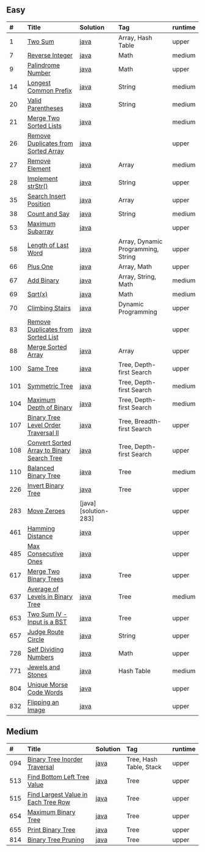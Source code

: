 ## Easy

| #    | Title                                    | Solution             | Tag              | runtime |
| :--- | :--------------------------------------- | :------------------- | :--------------- | :------ |
| 1    | [Two Sum][001]                           | [java][solution-001] | Array, Hash Table | upper  |
| 7    | [Reverse Integer][007]                   | [java][solution-007] | Math             | medium |
| 9    | [Palindrome Number][009]                 | [java][solution-009] | Math             | upper  |
| 14   | [Longest Common Prefix][014]             | [java][solution-014] | String           | medium |
| 20   | [Valid Parentheses][020]                 | [java][solution-020] | String           | medium |
| 21   | [Merge Two Sorted Lists][021]            | [java][solution-021] |                  | medium |
| 26   | [Remove Duplicates from Sorted Array][026] | [java][solution-026] |                | upper  |
| 27   | [Remove Element][027]                    | [java][solution-027] | Array            | medium |
| 28   | [Implement strStr()][028]                | [java][solution-028] | String           | upper  |
| 35   | [Search Insert Position][035]            | [java][solution-035] | Array            | upper  |
| 38   | [Count and Say][038]                     | [java][solution-038] | String           | medium |
| 53   | [Maximum Subarray][053]                  | [java][solution-053] |                  | upper  |
| 58   | [Length of Last Word][058]               | [java][solution-058] | Array, Dynamic Programming, String | upper  |
| 66   | [Plus One][066]                          | [java][solution-066] | Array, Math      | upper  |
| 67   | [Add Binary][067]                        | [java][solution-067] | Array, String, Math | medium |
| 69   | [Sqrt(x)][069]                           | [java][solution-069] | Math             | medium |
| 70   | [Climbing Stairs][070]                   | [java][solution-070] | Dynamic Programming | upper  |
| 83   | [Remove Duplicates from Sorted List][083] | [java][solution-083] |                 | upper  |
| 88   | [Merge Sorted Array][088]                | [java][solution-088] | Array            | upper  |
| 100  | [Same Tree][100]                         | [java][solution-100] | Tree, Depth-first Search | upper  |
| 101  | [Symmetric Tree][101]                    | [java][solution-101] | Tree, Depth-first Search | medium |
| 104  | [Maximum Depth of Binary][104]           | [java][solution-104] | Tree, Depth-first Search | medium |
| 107  | [Binary Tree Level Order Traversal II][107] | [java][solution-107] | Tree, Breadth-first Search | upper  |
| 108  | [Convert Sorted Array to Binary Search Tree][108] | [java][solution-108] | Tree, Depth-first Search  | upper  |
| 110  | [Balanced Binary Tree][110]              | [java][solution-110] | Tree             | medium |
| 226  | [Invert Binary Tree][226]                | [java][solution-226] | Tree             | upper  |
| 283  | [Move Zeroes][283]                       | [java][solution-283] |                  | upper  |
| 461  | [Hamming Distance][461]                  | [java][solution-461] |                  | upper  |
| 485  | [Max Consecutive Ones][485]              | [java][solution-485] |                  | upper  |
| 617  | [Merge Two Binary Trees][617]            | [java][solution-617] | Tree             | upper  |
| 637  | [Average of Levels in Binary Tree][637]  | [java][solution-637] | Tree             | medium |
| 653  | [Two Sum IV - Input is a BST][653]       | [java][solution-653] | Tree             | upper  |
| 657  | [Judge Route Circle][657]                | [java][solution-657] | String           | upper  |
| 728  | [Self Dividing Numbers][728]             | [java][solution-728] | Math             | upper  |
| 771  | [Jewels and Stones][771]                 | [java][solution-771] | Hash Table       | medium |
| 804  | [Unique Morse Code Words][804]           | [java][solution-804] |                  | upper  |
| 832  | [Flipping an Image][832]                 | [java][solution-832] |                  | upper  |

[001]: https://leetcode.com/problems/two-sum
[007]: https://leetcode.com/problems/reverse-integer
[009]: https://leetcode.com/problems/palindrome-number
[014]: https://leetcode.com/problems/longest-common-prefix
[020]: https://leetcode.com/problems/valid-parentheses
[021]: https://leetcode.com/problems/merge-two-sorted-lists
[026]: https://leetcode.com/problems/remove-duplicates-from-sorted-array
[027]: https://leetcode.com/problems/remove-element
[028]: https://leetcode.com/problems/implement-strstr
[035]: https://leetcode.com/problems/search-insert-position
[038]: https://leetcode.com/problems/count-and-say
[053]: https://leetcode.com/problems/maximum-subarray
[058]: https://leetcode.com/problems/length-of-last-word
[066]: https://leetcode.com/problems/plus-one
[067]: https://leetcode.com/problems/add-binary
[069]: https://leetcode.com/problems/sqrtx
[070]: https://leetcode.com/problems/climbing-stairs
[083]: https://leetcode.com/problems/remove-duplicates-from-sorted-list
[088]: https://leetcode.com/problems/merge-sorted-array
[100]: https://leetcode.com/problems/same-    
[101]: https://leetcode.com/problems/symmetric-tree    
[104]: https://leetcode.com/problems/maximum-depth-of-binary-tree  
[107]: https://leetcode.com/problems/binary-tree-level-order-traversal-ii 
[108]: https://leetcode.com/problems/convert-sorted-array-to-binary-search-tree   
[110]: https://leetcode.com/problems/balanced-binary-tree  
[226]: https://leetcode.com/problems/invert-binary-tree
[283]: https://leetcode.com/problems/move-zeroes
[461]: https://leetcode.com/problems/hamming-distance
[485]: https://leetcode.com/problems/max-consecutive-ones
[617]: https://leetcode.com/problems/judge-route-circle
[637]: https://leetcode.com/problems/average-of-levels-in-binary-tree
[653]: https://leetcode.com/problems/two-sum-iv-input-is-a-bst
[657]: https://leetcode.com/problems/judge-route-circle
[728]: https://leetcode.com/problems/self-dividing-numbers
[771]: https://leetcode.com/problems/jewels-and-stones
[804]: https://leetcode.com/problems/unique-morse-code-words
[832]: https://leetcode.com/problems/flipping-an-image

[solution-001]: https://github.com/gcyml/leetcode-record-java/blob/master/solution/easy/001/solution.java
[solution-007]: https://github.com/gcyml/leetcode-record-java/blob/master/solution/easy/007/solution.java
[solution-009]: https://github.com/gcyml/leetcode-record-java/blob/master/solution/easy/009/solution.java
[solution-014]: https://github.com/gcyml/leetcode-record-java/blob/master/solution/easy/014/solution.java
[solution-020]: https://github.com/gcyml/leetcode-record-java/blob/master/solution/easy/020/solution.java
[solution-021]: https://github.com/gcyml/leetcode-record-java/blob/master/solution/easy/021/solution.java
[solution-026]: https://github.com/gcyml/leetcode-record-java/blob/master/solution/easy/026/solution.java
[solution-027]: https://github.com/gcyml/leetcode-record-java/blob/master/solution/easy/027/solution.java
[solution-028]: https://github.com/gcyml/leetcode-record-java/blob/master/solution/easy/028/solution.java
[solution-035]: https://github.com/gcyml/leetcode-record-java/blob/master/solution/easy/035/solution.java
[solution-038]: https://github.com/gcyml/leetcode-record-java/blob/master/solution/easy/038/solution.java
[solution-053]: https://github.com/gcyml/leetcode-record-java/blob/master/solution/easy/053/solution.java
[solution-058]: https://github.com/gcyml/leetcode-record-java/blob/master/solution/easy/058/solution.java
[solution-066]: https://github.com/gcyml/leetcode-record-java/blob/master/solution/easy/066/solution.java
[solution-067]: https://github.com/gcyml/leetcode-record-java/blob/master/solution/easy/067/solution.java
[solution-069]: https://github.com/gcyml/leetcode-record-java/blob/master/solution/easy/069/solution.java
[solution-070]: https://github.com/gcyml/leetcode-record-java/blob/master/solution/easy/070/solution.java
[solution-083]: https://github.com/gcyml/leetcode-record-java/blob/master/solution/easy/083/solution.java
[solution-088]: https://github.com/gcyml/leetcode-record-java/blob/master/solution/easy/088/solution.java
[solution-100]: https://github.com/gcyml/leetcode-record-java/blob/master/solution/easy/100/solution.java
[solution-101]: https://github.com/gcyml/leetcode-record-java/blob/master/solution/easy/101/solution.java
[solution-104]: https://github.com/gcyml/leetcode-record-java/blob/master/solution/easy/104/solution.java
[solution-107]: https://github.com/gcyml/leetcode-record-java/blob/master/solution/easy/107/solution.java
[solution-108]: https://github.com/gcyml/leetcode-record-java/blob/master/solution/easy/108/solution.java
[solution-110]: https://github.com/gcyml/leetcode-record-java/blob/master/solution/easy/110/solution.java
[solution-226]: https://github.com/gcyml/leetcode-record-java/blob/master/solution/easy/226/solution.java
[solution-461]: https://github.com/gcyml/leetcode-record-java/blob/master/solution/easy/461/solution.java
[solution-485]: https://github.com/gcyml/leetcode-record-java/blob/master/solution/easy/485/solution.java
[solution-617]: https://github.com/gcyml/leetcode-record-java/blob/master/solution/easy/617/solution.java
[solution-637]: https://github.com/gcyml/leetcode-record-java/blob/master/solution/easy/637/solution.java
[solution-653]: https://github.com/gcyml/leetcode-record-java/blob/master/solution/easy/653/solution.java
[solution-657]: https://github.com/gcyml/leetcode-record-java/blob/master/solution/easy/657/solution.java
[solution-728]: https://github.com/gcyml/leetcode-record-java/blob/master/solution/easy/728/solution.java
[solution-771]: https://github.com/gcyml/leetcode-record-java/blob/master/solution/easy/771/solution.java
[solution-804]: https://github.com/gcyml/leetcode-record-java/blob/master/solution/easy/804/solution.java
[solution-832]: https://github.com/gcyml/leetcode-record-java/blob/master/solution/easy/832/solution.java





## Medium

| #    | Title                                    | Solution             | Tag              | runtime |
| :--- | :--------------------------------------- | :------------------- | :--------------- | :------ |
| 094  | [Binary Tree Inorder Traversal][094]     | [java][solution-094] | Tree, Hash Table, Stack | upper   |
| 513  | [Find Bottom Left Tree Value][513]       | [java][solution-513] | Tree             | upper   |
| 515  | [Find Largest Value in Each Tree Row][515] | [java][solution-515] | Tree             | upper   |
| 654  | [Maximum Binary Tree][654]               | [java][solution-654] | Tree             | upper   |
| 655  | [Print Binary Tree][655]                 | [java][solution-655] | Tree             | upper   |
| 814  | [Binary Tree Pruning][814]               | [java][solution-814] | Tree             | upper   |

[094]: https://leetcode.com/problems/binary-tree-inorder-traversal
[513]: https://leetcode.com/problems/find-bottom-left-tree-value
[515]: https://leetcode.com/problems/find-largest-value-in-each-tree-row
[654]: https://leetcode.com/problems/maximum-binary-tree
[655]: https://leetcode.com/problems/print-binary-tree
[814]: https://leetcode.com/problems/binary-tree-pruning

[solution-094]: https://github.com/gcyml/leetcode-record-java/blob/master/solution/medium/094/solution.java
[solution-513]: https://github.com/gcyml/leetcode-record-java/blob/master/solution/medium/513/solution.java
[solution-515]: https://github.com/gcyml/leetcode-record-java/blob/master/solution/medium/515/solution.java
[solution-654]: https://github.com/gcyml/leetcode-record-java/blob/master/solution/medium/654/solution.java
[solution-655]: https://github.com/gcyml/leetcode-record-java/blob/master/solution/medium/655/solution.java
[solution-814]: https://github.com/gcyml/leetcode-record-java/blob/master/solution/medium/818/solution.java
